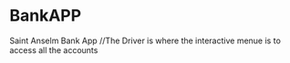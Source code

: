 # BankAPP
Saint Anselm Bank App
//The Driver is where the interactive menue is to access all the accounts
